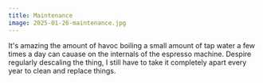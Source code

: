 ```yaml
---
title: Maintenance
image: 2025-01-26-maintenance.jpg
---
```


It's amazing the amount of havoc boiling a small amount of tap water a few times
a day can cauase on the internals of the espresso machine. Despire regularly
descaling the thing, I still have to take it completely apart every year to
clean and replace things.

<!--more-->

